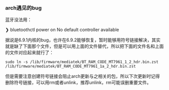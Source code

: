 ### arch遇见的bug

蓝牙没法用：

❯ bluetoothctl power on
No default controller available

据说是6.9.1内核的bug，也许在6.9.2能够恢复，暂时能够用符号链接解决，其实就是缺了下面那个文件，但是可以用上面的文件替代，所以把下面的文件名和上面的文件对应起来就行了：

```
sudo ln -s /lib/firmware/mediatek/BT_RAM_CODE_MT7961_1_2_hdr.bin.zst /lib/firmware/mediatek/BT_RAM_CODE_MT7961_1a_2_hdr.bin.zst
```

但是需要注意创建符号链接会阻止arch更新与之相关的包，所以下次更新时记得删除符号链接，可以用rm或者unlink，推荐unlink，rm可能误删重要文件。